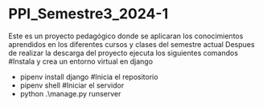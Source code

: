 # PPI_Semestre3_2024-1
Este es un proyecto pedagógico donde se aplicaran los conocimientos aprendidos en los diferentes cursos y clases del semestre actual 
Despues de realizar la descarga del proyecto ejecuta los siguientes comandos 
#Instala y crea un entorno virtual en django
* pipenv install django
#Inicia el repositorio
* pipenv shell
#Iniciar el servidor 
* python .\manage.py runserver 

